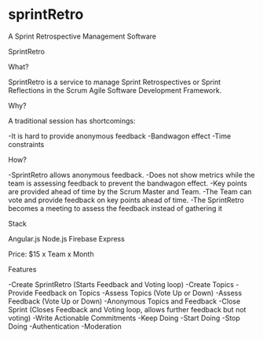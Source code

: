 sprintRetro
===========

A Sprint Retrospective Management Software

SprintRetro

What?

SprintRetro is a service to manage Sprint Retrospectives or Sprint Reflections in the Scrum Agile Software Development Framework.
 
Why?
 
A traditional session has shortcomings:

-It is hard to provide anonymous feedback
-Bandwagon effect
-Time constraints

How?

-SprintRetro allows anonymous feedback.
-Does not show metrics while the team is assessing feedback to prevent the bandwagon effect.
-Key points are provided ahead of time by the Scrum Master and Team.
-The Team can vote and provide feedback on key points ahead of time.
-The SprintRetro becomes a meeting to assess the feedback instead of gathering it

Stack

Angular.js
Node.js
Firebase
Express

Price: $15 x Team x Month

Features

-Create SprintRetro (Starts Feedback and Voting loop)
-Create Topics
-Provide Feedback on Topics
-Assess Topics (Vote Up or Down)
-Assess Feedback (Vote Up or Down)
-Anonymous Topics and Feedback
-Close Sprint (Closes Feedback and Voting loop, allows further feedback but not voting)
-Write Actionable Commitments
  -Keep Doing
  -Start Doing
  -Stop Doing
-Authentication
-Moderation
